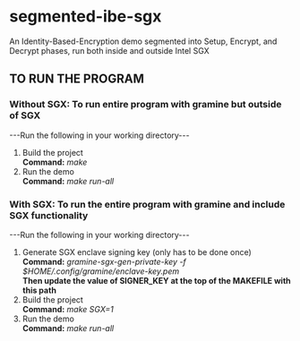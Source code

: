 # segmented-ibe-sgx
An Identity-Based-Encryption demo segmented into Setup, Encrypt, and Decrypt phases, run both inside and outside Intel SGX


## TO RUN THE PROGRAM
### Without SGX: To run entire program with gramine but outside of SGX
---Run the following in your working directory---<br>
1. Build the project<br>
   **Command:** *make*<br>
2. Run the demo<br>
  **Command:** *make run-all*<br>
   
### With SGX: To run the entire program with gramine and include SGX functionality
---Run the following in your working directory---<br>
1. Generate SGX enclave signing key (only has to be done once)<br>
   **Command:** *gramine-sgx-gen-private-key -f $HOME/.config/gramine/enclave-key.pem*<br>
   **Then update the value of SIGNER_KEY at the top of the MAKEFILE with this path**
2. Build the project<br>
   **Command:** *make SGX=1*<br>
3. Run the demo<br>
   **Command:** *make run-all*<br>
